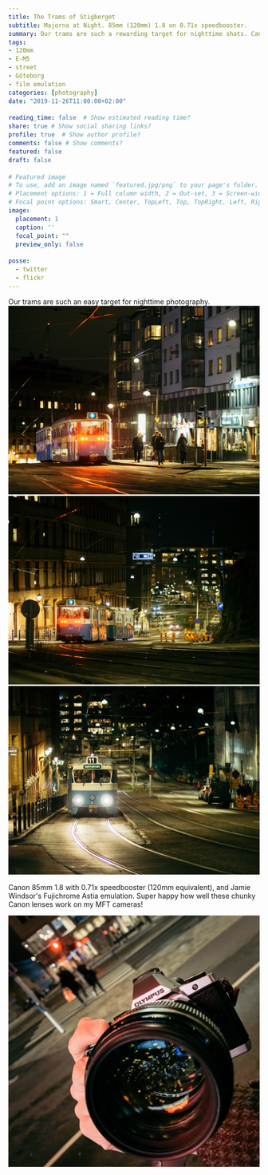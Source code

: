 ```yaml
---
title: The Trams of Stigberget
subtitle: Majorna at Night. 85mm (120mm) 1.8 on 0.71x speedbooster.
summary: Our trams are such a rewarding target for nighttime shots. Canon 85mm (120mm) 1.8 with 0.71x speedbooster, and Jamie Windsor's Fujichrome Astia emulation. Super happy how well these chunky Canon lenses work on my MFT cameras!
tags:
- 120mm
- E-M5
- street
- Göteborg
- film emulation
categories: [photography]
date: "2019-11-26T11:00:00+02:00"

reading_time: false  # Show estimated reading time?
share: true # Show social sharing links?
profile: true  # Show author profile?
comments: false # Show comments?
featured: false
draft: false

# Featured image
# To use, add an image named `featured.jpg/png` to your page's folder.
# Placement options: 1 = Full column width, 2 = Out-set, 3 = Screen-width
# Focal point options: Smart, Center, TopLeft, Top, TopRight, Left, Right, BottomLeft, Bottom, BottomRight
image:
  placement: 1
  caption: ''
  focal_point: ""
  preview_only: false

posse:
  - twitter
  - flickr
---
```


Our trams are such an easy target for nighttime photography. 
![](trams2.jpg)
![](trams3.jpg)
![](trams4.jpg)

Canon 85mm 1.8 with 0.71x speedbooster (120mm equivalent), and Jamie Windsor's Fujichrome Astia emulation. Super happy how well these chunky Canon lenses work on my MFT cameras!

![](85mm-omd.jpg)